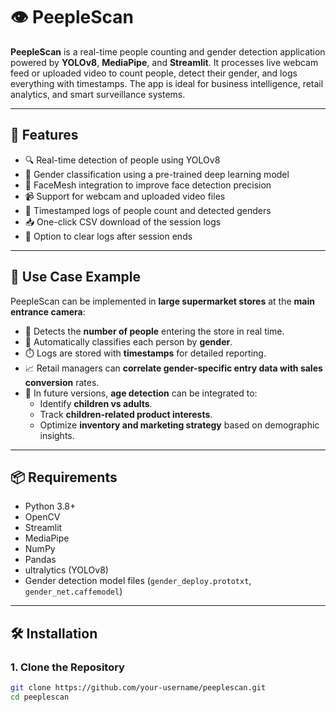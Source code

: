 # 👁️ PeepleScan

**PeepleScan** is a real-time people counting and gender detection application powered by **YOLOv8**, **MediaPipe**, and **Streamlit**. It processes live webcam feed or uploaded video to count people, detect their gender, and logs everything with timestamps. The app is ideal for business intelligence, retail analytics, and smart surveillance systems.

---

## 🚀 Features

- 🔍 Real-time detection of people using YOLOv8
- 🙋 Gender classification using a pre-trained deep learning model
- 🧠 FaceMesh integration to improve face detection precision
- 📹 Support for webcam and uploaded video files
- 🧾 Timestamped logs of people count and detected genders
- 📥 One-click CSV download of the session logs
- 🧹 Option to clear logs after session ends

---

## 💼 Use Case Example

PeepleScan can be implemented in **large supermarket stores** at the **main entrance camera**:

- 🧍 Detects the **number of people** entering the store in real time.
- 🚻 Automatically classifies each person by **gender**.
- ⏱️ Logs are stored with **timestamps** for detailed reporting.
- 📈 Retail managers can **correlate gender-specific entry data with sales conversion** rates.
- 🚸 In future versions, **age detection** can be integrated to:
  - Identify **children vs adults**.
  - Track **children-related product interests**.
  - Optimize **inventory and marketing strategy** based on demographic insights.

---

## 📦 Requirements

- Python 3.8+
- OpenCV
- Streamlit
- MediaPipe
- NumPy
- Pandas
- ultralytics (YOLOv8)
- Gender detection model files (`gender_deploy.prototxt`, `gender_net.caffemodel`)

---

## 🛠️ Installation

### 1. Clone the Repository

```bash
git clone https://github.com/your-username/peeplescan.git
cd peeplescan
